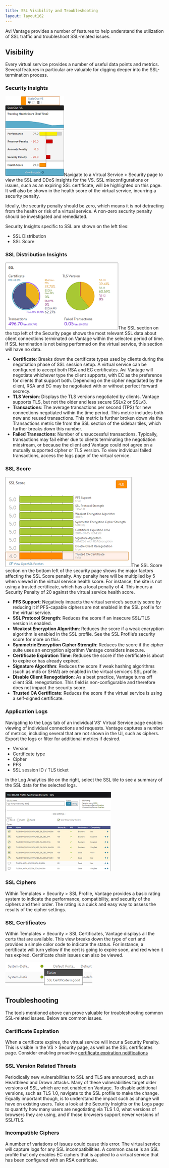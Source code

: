 ```yaml
---
title: SSL Visibility and Troubleshooting
layout: layout162
---
```

Avi Vantage provides a number of features to help understand the utilization of SSL traffic and troubleshoot SSL-related issues.

 

## Visibility

Every virtual service provides a number of useful data points and metrics.  Several features in particular are valuable for digging deeper into the SSL-termination process.

### Security Insights

<img class=" wp-image-523 alignright" src="img/HealthScore.png" alt="HealthScore" width="186" height="253">Navigate to a Virtual Service &gt; Security page to view the SSL and DDoS insights for the VS.  SSL misconfigurations or issues, such as an expiring SSL certificate, will be highlighted on this page.  It will also be shown in the health score of the virtual service, incurring a security penalty.

Ideally, the security penalty should be zero, which means it is not detracting from the health or risk of a virtual service. A non-zero security penalty should be investigated and remediated.

Security Insights specific to SSL are shown on the left tiles:

* SSL Distribution
* SSL Score 

### SSL Distribution Insights

<img class=" wp-image-525 alignright" src="img/SSLscore.png" alt="SSLscore" width="358" height="212">The SSL section on the top left of the Security page shows the most relevant SSL data about client connections terminated on Vantage within the selected period of time. If SSL termination is not being performed on the virtual service, this section will have no data.

* **Certificate**:  Breaks down the certificate types used by clients during the negotiation phase of SSL session setup. A virtual service can be configured to accept both RSA and EC certificates. Avi Vantage will negotiate whichever type the client supports, with EC as the preference for clients that support both. Depending on the cipher negotiated by the client, RSA and EC may be negotiated with or without perfect forward secrecy.
* **TLS Version**:  Displays the TLS versions negotiated by clients. Vantage supports TLS, but not the older and less secure SSLv2 or SSLv3.
* **Transactions**:  The average transactions per second (TPS) for new connections negotiated within the time period. This metric includes both new and reused transactions. This metric is further broken down via the Transactions metric tile from the SSL section of the sidebar tiles, which further breaks down this number.
* **Failed Transactions**:  Number of unsuccessful transactions. Typically, transactions may fail either due to clients terminating the negotiation midstream, or because the client and Vantage could not agree on a mutually supported cipher or TLS version. To view individual failed transactions, access the logs page of the virtual service. 

### SSL Score

<img class="size-full wp-image-526 alignright" src="img/SSLscore2.png" alt="SSLscore2" width="400" height="286">The SSL Score section on the bottom left of the security page shows the major factors affecting the SSL Score penalty.  Any penalty here will be multiplied by 5 when viewed in the virtual service health score.  For instance, the site is not using a trusted certificate, which has a local penalty of 4. This incurs a Security Penalty of 20 against the virtual service health score.

* **PFS Support**:  Negatively impacts the virtual service’s security score by reducing it if PFS-capable ciphers are not enabled in the SSL profile for the virtual service.
* **SSL Protocol Strength**:  Reduces the score if an insecure SSL/TLS version is enabled.
* **Weakest Encryption Algorithm**:  Reduces the score if a weak encryption algorithm is enabled in the SSL profile.  See the SSL Profile’s security score for more on this.
* **Symmetric Encryption Cipher Strength**:  Reduces the score if the cipher suite uses an encryption algorithm Vantage considers insecure.
* **Certificate Expiration Time**:  Reduces the score if the certificate is about to expire or has already expired.
* **Signature Algorithm**:  Reduces the score if weak hashing algorithms (such as md5 or SHA1) are enabled in the virtual service’s SSL profile.
* **Disable Client Renegotiation**:  As a best practice, Vantage turns off client SSL renegotiation. This field is non-configurable and therefore does not impact the security score.
* **Trusted CA Certificate**:  Reduces the score if the virtual service is using a self-signed certificate. 

 

### Application Logs

Navigating to the Logs tab of an individual VS' Virtual Service page enables viewing of individual connections and requests.  Vantage captures a number of metrics, including several that are not shown in the UI, such as ciphers. Export the logs or filter for additional metrics if desired.

* Version
* Certificate type
* Cipher
* PFS
* SSL session ID / TLS ticket 

In the Log Analytics tile on the right, select the SSL tile to see a summary of the SSL data for the selected logs.

<a href="img/SSLprofile.png"><img class=" wp-image-898 alignright" src="img/SSLprofile.png" alt="SSLprofile" width="335" height="251"></a>

### SSL Ciphers

Within Templates &gt; Security &gt; SSL Profile, Vantage provides a basic rating system to indicate the performance, compatibility, and security of the ciphers and their order.  The rating is a quick and easy way to assess the results of the cipher settings.

 

### SSL Certificates

Within Templates &gt; Security &gt; SSL Certificates, Vantage displays all the certs that are available.  This view breaks down the type of cert and provides a simple color code to indicate the status.  For instance, a certificate will turn yellow if the cert is going to expire soon, and red when it has expired.  Certificate chain issues can also be viewed.

<a href="img/SSLexpire.png"><img class=" wp-image-1065 alignnone" src="img/SSLexpire.png" alt="SSLexpire" width="276" height="77"></a>

 

## Troubleshooting

The tools mentioned above can prove valuable for troubleshooting common SSL-related issues.  Below are common issues.

### Certificate Expiration

When a certificate expires, the virtual service will incur a Security Penalty.  This is visible in the VS &gt; Security page, as well as the SSL certificates page.  Consider enabling proactive <a href="/docs/16.2/notification-of-ssl-certificate-expiration">certificate expiration notifications</a>

### SSL Version Related Threats

Periodically new vulnerabilities to SSL and TLS are announced, such as Heartbleed and Drown attacks.  Many of these vulnerabilities target older versions of SSL, which are not enabled on Vantage.  To disable additional versions, such as TLS 1.0, navigate to the SSL profile to make the change.  Equally important though, is to understand the impact such as change will have on existing users.  Take a look at the Security Insights or the Logs page to quantify how many users are negotiating via TLS 1.0, what versions of browsers they are using, and if those browsers support newer versions of SSL/TLS.

### Incompatible Ciphers

A number of variations of issues could cause this error.  The virtual service will capture logs for any SSL incompatibilities.  A common cause is an SSL profile that only enables EC ciphers that is applied to a virtual service that has been configured with an RSA certificate.
